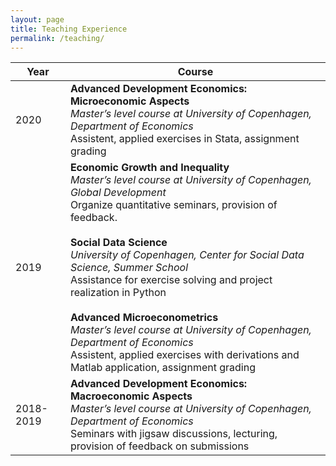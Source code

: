 ```yaml
---
layout: page
title: Teaching Experience
permalink: /teaching/
---
```


| Year | Course |
| ------ | ------- | 
| 2020 | **Advanced Development Economics: Microeconomic Aspects** <br /> *Master’s level course at University of Copenhagen, Department of Economics*  <br /> Assistent, applied exercises in Stata, assignment grading |
| 2019 | **Economic Growth and Inequality** <br /> *Master’s level course at University of Copenhagen, Global Development*  <br />  Organize quantitative seminars, provision of feedback. <br />  <br />  **Social Data Science** <br /> *University of Copenhagen, Center for Social Data Science, Summer School*  <br /> Assistance for exercise solving and project realization in Python <br />  <br />  **Advanced Microeconometrics** <br /> *Master’s level course at University of Copenhagen, Department of Economics* <br /> Assistent, applied exercises with derivations and Matlab application, assignment grading |
| 2018-2019 | **Advanced Development Economics: Macroeconomic Aspects** <br /> *Master’s level course at University of Copenhagen, Department of Economics* <br /> Seminars with jigsaw discussions, lecturing, provision of feedback on submissions |
